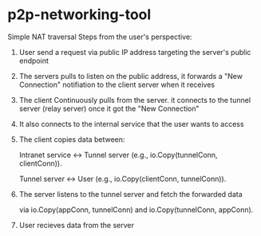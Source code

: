 # p2p-networking-tool
Simple NAT traversal 
Steps from the user's perspective:
1. User send a request via public IP address targeting the server's public endpoint
2. The servers pulls to listen on the public address, it forwards a "New Connection" notifiation to the client server when it receives
3. The client Continuously pulls from the server. it connects to the tunnel server (relay server) once it got the "New Connection"
4. It also connects to the internal service that the user wants to access
5. The client copies data between:

    Intranet service ↔ Tunnel server (e.g., io.Copy(tunnelConn, clientConn)).

    Tunnel server ↔ User (e.g., io.Copy(clientConn, tunnelConn)).
6. The server listens to the tunnel server and fetch the forwarded data
    
    via io.Copy(appConn, tunnelConn) and io.Copy(tunnelConn, appConn).
7. User recieves data from the server